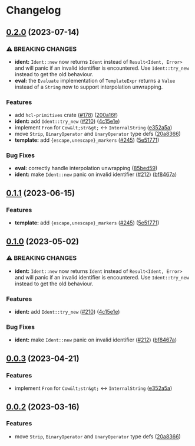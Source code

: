 # Changelog

## [0.2.0](https://github.com/denfren/hcl-rs/compare/hcl-primitives-v0.1.1...hcl-primitives-v0.2.0) (2023-07-14)


### ⚠ BREAKING CHANGES

* **ident:** `Ident::new` now returns `Ident` instead of `Result<Ident, Error>` and will panic if an invalid identifier is encountered. Use `Ident::try_new` instead to get the old behaviour.
* **eval:** the `Evaluate` implementation of `TemplateExpr` returns a `Value` instead of a `String` now to support interpolation unwrapping.

### Features

* add `hcl-primitives` crate ([#178](https://github.com/denfren/hcl-rs/issues/178)) ([200a16f](https://github.com/denfren/hcl-rs/commit/200a16f8d0299b50e24b3e8808e17547eef8bb2b))
* **ident:** add `Ident::try_new` ([#210](https://github.com/denfren/hcl-rs/issues/210)) ([4c15e1e](https://github.com/denfren/hcl-rs/commit/4c15e1e5b6eb7aedadef75da6a7fb11d5c9e8ec3))
* implement `From` for `Cow&lt;str&gt;` <-> `InternalString` ([e352a5a](https://github.com/denfren/hcl-rs/commit/e352a5ac0f0eb915b0d29cc44ec2c36f5d2d9c59))
* move `Strip`, `BinaryOperator` and `UnaryOperator` type defs ([20a8366](https://github.com/denfren/hcl-rs/commit/20a8366447e5f8673562cf37b9dda6bc8ffc6295))
* **template:** add `{escape,unescape}_markers` ([#245](https://github.com/denfren/hcl-rs/issues/245)) ([5e51771](https://github.com/denfren/hcl-rs/commit/5e517713e9ba001306e2574fbbe1271bcfe1adda))


### Bug Fixes

* **eval:** correctly handle interpolation unwrapping ([85bed59](https://github.com/denfren/hcl-rs/commit/85bed59d3a5b37542bd0daaa577e1c07cc12ac7a))
* **ident:** make `Ident::new` panic on invalid identifier ([#212](https://github.com/denfren/hcl-rs/issues/212)) ([bf8467a](https://github.com/denfren/hcl-rs/commit/bf8467ab759a78f43b9be3bc665bd29d46aa0baa))

## [0.1.1](https://github.com/martinohmann/hcl-rs/compare/hcl-primitives-v0.1.0...hcl-primitives-v0.1.1) (2023-06-15)


### Features

* **template:** add `{escape,unescape}_markers` ([#245](https://github.com/martinohmann/hcl-rs/issues/245)) ([5e51771](https://github.com/martinohmann/hcl-rs/commit/5e517713e9ba001306e2574fbbe1271bcfe1adda))

## [0.1.0](https://github.com/martinohmann/hcl-rs/compare/hcl-primitives-v0.0.3...hcl-primitives-v0.1.0) (2023-05-02)


### ⚠ BREAKING CHANGES

* **ident:** `Ident::new` now returns `Ident` instead of `Result<Ident, Error>` and will panic if an invalid identifier is encountered. Use `Ident::try_new` instead to get the old behaviour.

### Features

* **ident:** add `Ident::try_new` ([#210](https://github.com/martinohmann/hcl-rs/issues/210)) ([4c15e1e](https://github.com/martinohmann/hcl-rs/commit/4c15e1e5b6eb7aedadef75da6a7fb11d5c9e8ec3))


### Bug Fixes

* **ident:** make `Ident::new` panic on invalid identifier ([#212](https://github.com/martinohmann/hcl-rs/issues/212)) ([bf8467a](https://github.com/martinohmann/hcl-rs/commit/bf8467ab759a78f43b9be3bc665bd29d46aa0baa))

## [0.0.3](https://github.com/martinohmann/hcl-rs/compare/hcl-primitives-v0.0.2...hcl-primitives-v0.0.3) (2023-04-21)


### Features

* implement `From` for `Cow&lt;str&gt;` <-> `InternalString` ([e352a5a](https://github.com/martinohmann/hcl-rs/commit/e352a5ac0f0eb915b0d29cc44ec2c36f5d2d9c59))

## [0.0.2](https://github.com/martinohmann/hcl-rs/compare/hcl-primitives-v0.0.1...hcl-primitives-v0.0.2) (2023-03-16)


### Features

* move `Strip`, `BinaryOperator` and `UnaryOperator` type defs ([20a8366](https://github.com/martinohmann/hcl-rs/commit/20a8366447e5f8673562cf37b9dda6bc8ffc6295))
